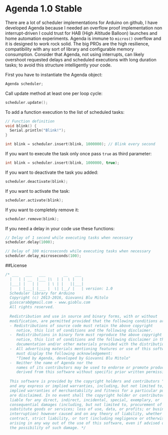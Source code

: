 Agenda 1.0 Stable
======

There are a lot of scheduler implementations for Arduino on github, I have developed Agenda because I needed an overflow proof implementation non interrupt-driven I could trust for HAB (High Altitude Balloon) launches and home automation experiments. Agenda is immune to `micros()` overflow and it is designed to work rock solid. The big PROs are the high resilience, compatibility with any sort of library and configurable memory consumption. Consider that Agenda, not using interrupts, can likely overshoot requested delays and scheduled executions with long duration tasks; to avoid this structure intelligently your code.

First you have to instantiate the Agenda object:
```cpp
Agenda scheduler;
```

Call update method at least one per loop cycle:
```cpp
scheduler.update();
```

To add a function execution to the list of scheduled tasks:
```cpp
// Function definition
void blink() {
  Serial.println("Blink!");
}

int blink = scheduler.insert(blink, 1000000); // Blink every second 
```

If you want to execute the task only once pass `true` as third parameter:
```cpp
int blink = scheduler.insert(blink, 1000000, true);
```

If you want to deactivate the task you added:
```cpp
scheduler.deactivate(blink);
```

If you want to activate the task:
```cpp
scheduler.activate(blink);
```

If you want to completely remove it:
```cpp
scheduler.remove(blink);
```

If you need a delay in your code use these functions:
```cpp
// Delay of 1 second while executing tasks when necessary
scheduler.delay(1000); 

// Delay of 100 microseconds while executing tasks when necessary
scheduler.delay_microseconds(100); 
```

##License
```cpp
/* ___   ___   ___        __   ___
  |   | | __  |___ |\  | |  \ |   |
  |___| |   | |    | \ | |   ||___|
  |   | |___| |___ |  \| |__/ |   | version: 1.0
  Scheduler library for Arduino
  Copyright (c) 2013-2016, Giovanni Blu Mitolo 
  gioscarab@gmail.com - www.gioblu.com
  All rights reserved.
  
  Redistribution and use in source and binary forms, with or without
  modification, are permitted provided that the following conditions are met:
  - Redistributions of source code must retain the above copyright
     notice, this list of conditions and the following disclaimer.
  -  Redistributions in binary form must reproduce the above copyright
     notice, this list of conditions and the following disclaimer in the
     documentation and/or other materials provided with the distribution.
  -  All advertising materials mentioning features or use of this software
     must display the following acknowledgement:
     "Timed by Agenda, developed by Giovanni Blu Mitolo"
  -  Neither the name of Agenda nor the
     names of its contributors may be used to endorse or promote products
     derived from this software without specific prior written permission.
  
  This software is provided by the copyright holders and contributors "as is"
  and any express or implied warranties, including, but not limited to, the
  implied warranties of merchantability and fitness for a particular purpose
  are disclaimed. In no event shall the copyright holder or contributors be
  liable for any direct, indirect, incidental, special, exemplary, or
  consequential damages (including, but not limited to, procurement of
  substitute goods or services; loss of use, data, or profits; or business
  interruption) however caused and on any theory of liability, whether in
  contract, strict liability, or tort (including negligence or otherwise)
  arising in any way out of the use of this software, even if advised of
  the possibility of such damage. */
```
